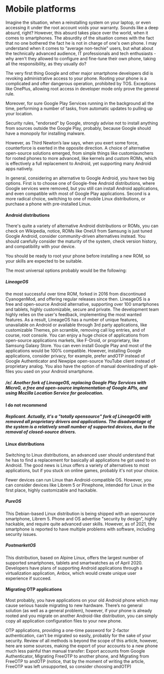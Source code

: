 # Mobile platforms

Imagine the situation, when a reinstalling system on your laptop, or even accessing it under the root account voids your warranty. Sounds like a deep absurd, right? However, this absurd takes place over the world, when it comes to smartphones. The absurdity of the situation comes with the fact that no one bothered the fact he is not in charge of one's own phone. I may understand when it comes to “average non-techie" users, but what about the technically advanced audience, IT professionals and tech enthusiasts - why aren't they allowed to configure and fine-tune their own phone, taking all the responsibility, as they usually do? 

The very first thing Google and other major smartphone developers did is revoking administrative access to your phone. Rooting your phone is a complicated and ofter dangerous operation, prohibited by TOS. Exceptions like OnePlus, allowing root access in developer mode only prove the general rule. 

Moreover, for sure Google Play Services running in the background all the time, performing a number of tasks, from automatic updates to pulling up your location. 

Security rules, "endorsed" by Google, strongly advise not to install anything from sources outside the Google Play, probably, because Google should have a monopoly for installing malware.

However, as Third Newton’s law says, when you exert some force, counterforce is exerted in the opposite direction. A choice of alternative open-source solutions emerged, from simple things like customlaunchers for rooted phones to more advanced, like kernels and custom ROMs, which is effectively a full replacement to Android, yet supporting many Android apps natively. 

In general, considering an alternative to Google Android, you have two big options. First is to choose one of Google-free Android distributions, where Google services were removed, but you still can install Android applications, and even compatible with most of Google Play applications. Second is a more radical choice, switching to one of mobile Linux distributions, or purchase a phone with pre-installed Linux.  

#### Android distributions

There's quite a variety of alternative Android distributions or ROMs, you can check on Wikipedia, notice, ROMs like OneUI from Samsung is just tuned Google Android, consider community-driven alternatives instead. You should carefully consider the maturity of the system, check version history, and compatibility with your device.  

You should be ready to root your phone before installing a new ROM, so your skills are expected to be suitable. 

The most universal options probably would be the following: 

##### LineageOS
the most successful over time ROM, forked in 2016 from discontinued CyanogenMod, and offering regular releases since then. LineageOS is a free and open-source Android alternative, supporting over 100 smartphones and tablets, highly customizable, secure and private. The development team highly relies on the user's feedback, implementing the most wanted features. As a result, LineageOS has a number of unique features, unavailable on Android or available through 3rd party applications, like customizable Themes, pin scramble, removing call log entries, and of course, root console. You can enjoy a huge choice of applications from open-source applications markets, like F-Droid, or proprietary, like Samsung Galaxy Store. You can even install Google Play and most of the applications would be 100% compatible. However, installing Google applications, consider privacy, for example, prefer andOTP instead of Google Authenticator and Newpipe open-source YouTube client instead of proprietary analog. You also have the option of manual downloading of apk-files you used on your Android smartphone. 

##### /e/. Another fork of LineageOS, replacing Google Play Services with MicroG, a free and open-source implementation of Google APIs, and using Mozilla Location Service for geolocation. 

#### I do not recommend
##### Replicant. Actually, it's a "totally opensource" fork of LineageOS with removed all proprietary drivers and applications. The disadvantage of the system is a relatively small number of supported devices, due to the removal of closed-source drivers.  

#### Linux distributions 

Switching to Linux distributions, an advanced user should understand that he has to find a replacement for basically all applications he got used to on Android. The good news is Linux offers a variety of alternatives to most applications, but if you stuck on online games, probably it's not your choice.  

Fewer devices can run Linux than Android-compatible OS. However, you can consider devices like Librem 5 or Pinephone, intended for Linux in the first place, highly customizable and hackable. 

##### PureOS
This Debian-based Linux distribution is being shipped with an opensource smartphone, Librem 5. Phone and OS advertise "security by design", highly hackable, and require quite advanced user skills. However, as of 2021, the smartphone is reported to have multiple problems with software, including security issues.

##### PostmarketOS
This distribution, based on Alpine Linux, offers the largest number of supported smartphones, tablets and smartwatches as of April 2020. Developers have plans of supporting Android applications through a virtualization application, Anbox, which would create unique user experience if succeed. 

 
#### Migrating OTP applications 

Most probably, you have applications on your old Android phone which may cause serious hassle migrating to new hardware. There’s no general solution (as well as a general problem), however, if your phone is already rooted and you migrate on another Android-like distribution, you can simply copy all application configuration files to your new phone. 

OTP applications, providing a one-time password for 2-factor authentication, can’t be migrated so easily, probably for the sake of your security. Review of all methods is beyond the scope of this article, however, here are some sources, making the export of your accounts to a new phone much less painful than manual transfer: Export accounts from Google Authenticator, Migrating FreeOTP to another phone, and Migrating from FreeOTP to andOTP (notice, that by the moment of writing the article, FreeOTP was left unsupported, so consider choosing andOTP)

